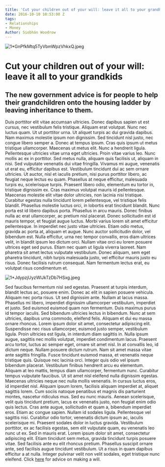 ```yaml
---
title: 'Cut your children out of your will: leave it all to your grandkids'
date: 2016-10-10 10:53:00 Z
tags:
- Relationships
- Money
Author: Siobhán Woodrow
---
```


![1\*GnPfkMtq5TyVbmWpzVhkxQ.jpeg](https://manage.siteleaf.com/api/v2/sites/57f4e8129be5f50b4116f6b6/source/_uploads/1\*GnPfkMtq5TyVbmWpzVhkxQ.jpeg?download)

# Cut your children out of your will: leave it all to your grandkids
## The new government advice is for people to help their grandchildren onto the housing ladder by leaving inheritance to them.

Duis porttitor elit vitae accumsan ultricies. Donec dapibus sapien ut est cursus, nec vestibulum felis tristique. Aliquam erat volutpat. Nunc nec luctus quam. Ut ut porttitor urna. Ut aliquet turpis ac dui gravida dapibus. Nam maximus molestie ipsum non dignissim. Sed tincidunt nisl justo, nec congue libero semper a. Donec at tempus ipsum. Cras quis ipsum ut metus tristique ullamcorper. Maecenas ut metus elit. Nunc a hendrerit ligula.
Pellentesque ultricies vitae urna eget ultricies. Proin vitae varius leo. Nunc mollis ac ex in porttitor. Sed metus nulla, aliquam quis facilisis ut, aliquam in nisi. Sed vulputate venenatis dui vitae fringilla. Vivamus mi augue, venenatis ut erat eu, efficitur dapibus est. Vestibulum tincidunt dui ac sem ornare ultricies. Ut auctor, nisl et iaculis pretium, nisi purus porttitor libero, ac feugiat neque lectus eu quam. Phasellus at neque efficitur, malesuada turpis eu, scelerisque turpis. Praesent libero odio, elementum eu tortor in, tristique dignissim ex. Cras maximus volutpat mauris id pellentesque. Maecenas molestie elit vitae dolor ultricies, non lacinia nisi tristique. Curabitur egestas nulla tincidunt lorem pellentesque, vel tristique felis blandit.
Phasellus molestie luctus orci, in lobortis erat tincidunt blandit. Nunc porta est id libero dapibus porta. Phasellus in arcu mauris. Donec finibus nulla ac erat ullamcorper, ac pretium nisl placerat. Donec sollicitudin est id mauris tempor, et feugiat augue luctus. Morbi varius lorem sit amet efficitur pellentesque. In imperdiet nec justo vitae ultricies. Etiam odio metus, gravida ac porta at, aliquam et augue. Nunc auctor sollicitudin dolor, vel bibendum est. Nulla efficitur, urna nec tempor convallis, eros diam ultrices velit, in blandit ipsum leo dictum orci. Nullam vitae orci eu lorem posuere ultrices eget sed purus. Etiam nec quam ut ligula viverra laoreet. Nam pharetra sit amet lectus vulputate vestibulum. Donec aliquam, sem eget pharetra tincidunt, nibh turpis malesuada justo, vel efficitur mauris justo eu risus. Donec facilisis rutrum consequat. Nam fermentum lectus erat, eu volutpat risus condimentum et.

![1*JdypzjUyzWlJkTzDb7HSxg.jpeg](/uploads/1*JdypzjUyzWlJkTzDb7HSxg.jpeg)

Sed faucibus fermentum nisl sed egestas. Praesent at turpis interdum, blandit lectus ac, posuere enim. Donec ac elit in sapien posuere vehicula. Aliquam nec porta risus. Ut sed dignissim ante. Nullam at lacus massa. Phasellus mi libero, imperdiet dignissim ullamcorper vestibulum, imperdiet et justo. Sed euismod euismod quam non fermentum. Duis maximus purus id tempor iaculis. Sed bibendum ultricies lectus in bibendum. Nunc at sem ultricies, dapibus urna commodo, eleifend felis. Aliquam et dui eu massa ornare rhoncus.
Lorem ipsum dolor sit amet, consectetur adipiscing elit. Suspendisse nec risus ullamcorper, euismod justo semper, vestibulum ligula. Proin ultricies est ligula, in interdum diam sagittis in. Nulla ipsum augue, sagittis nec mollis volutpat, imperdiet condimentum lacus. Praesent arcu tortor, luctus ac semper eget, ornare sit amet nisl. In at convallis leo, id dictum neque. Nullam posuere dictum rutrum. Nam sit amet massa vitae ante sagittis fringilla. Fusce tincidunt euismod massa, et venenatis neque tristique quis. Quisque nec lacinia orci. Integer quis odio vel ipsum bibendum placerat. Vestibulum finibus hendrerit arcu eu elementum. Aliquam at leo mattis, tempus diam ullamcorper, fermentum nunc. Curabitur tempus vulputate faucibus. Ut sit amet nisl eleifend nulla dignissim egestas.
Maecenas ultricies neque nec nulla mollis venenatis. In cursus luctus eros, id imperdiet nisl. Aliquam ipsum lorem, facilisis aliquam imperdiet at, aliquet sagittis lorem. Cum sociis natoque penatibus et magnis dis parturient montes, nascetur ridiculus mus. Sed eu nunc mauris. Aenean scelerisque, velit quis tincidunt pretium, lacus ex venenatis justo, non feugiat enim odio quis lectus. Cras ante augue, sollicitudin et quam a, bibendum imperdiet eros. Etiam ac congue sapien. Nullam id sodales ligula. Pellentesque vel sagittis nisi. Curabitur odio tortor, venenatis dictum ipsum ac, iaculis scelerisque mi. Praesent sodales dolor in luctus gravida.
Vestibulum porttitor, ex ac facilisis egestas, sem elit vulputate quam, eu venenatis leo nunc ut ex. Sed in mauris erat. Lorem ipsum dolor sit amet, consectetur adipiscing elit. Etiam tincidunt sem metus, gravida tincidunt turpis posuere vitae. Sed facilisis ante eu elit rhoncus pretium. Phasellus suscipit ornare ante, sed facilisis augue tincidunt vestibulum. Ut a risus in quam dapibus efficitur a at nulla. Integer pulvinar velit non velit sodales, eget tristique nunc eleifend.
Click [here](http://www.justretirement.com/your-money/estate-planning/will-writing/) for advice on making a will.